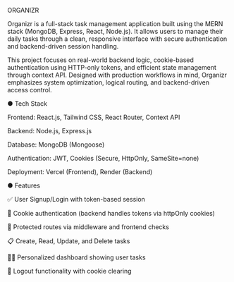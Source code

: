 ORGANIZR

Organizr is a full-stack task management application built using the MERN stack (MongoDB, Express, React, Node.js). It allows users to manage their daily tasks through a clean, responsive interface with secure authentication and backend-driven session handling.

This project focuses on real-world backend logic, cookie-based authentication using HTTP-only tokens, and efficient state management through context API. Designed with production workflows in mind, Organizr emphasizes system optimization, logical routing, and backend-driven access control.

● Tech Stack

Frontend: React.js, Tailwind CSS, React Router, Context API

Backend: Node.js, Express.js

Database: MongoDB (Mongoose)

Authentication: JWT, Cookies (Secure, HttpOnly, SameSite=none)

Deployment: Vercel (Frontend), Render (Backend)

● Features

✅ User Signup/Login with token-based session

🍪 Cookie authentication (backend handles tokens via httpOnly cookies)

🔐 Protected routes via middleware and frontend checks

📋 Create, Read, Update, and Delete tasks

🧑‍💼 Personalized dashboard showing user tasks

🧼 Logout functionality with cookie clearing
